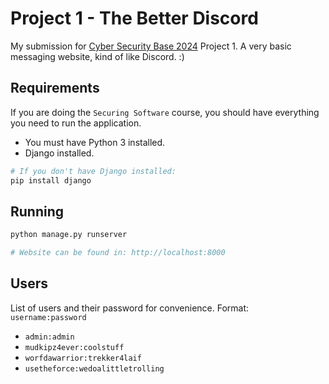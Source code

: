# Project 1 - The Better Discord

My submission for [Cyber Security Base 2024](https://cybersecuritybase.mooc.fi/) Project 1.
A very basic messaging website, kind of like Discord. :)

## Requirements

If you are doing the `Securing Software` course, you should have everything you need to run the application.

- You must have Python 3 installed.
- Django installed.

```bash
# If you don't have Django installed:
pip install django 
```

## Running

```bash
python manage.py runserver

# Website can be found in: http://localhost:8000
```

## Users

List of users and their password for convenience. Format: `username:password`

- `admin:admin`
- `mudkipz4ever:coolstuff`
- `worfdawarrior:trekker4laif`
- `usetheforce:wedoalittletrolling`
